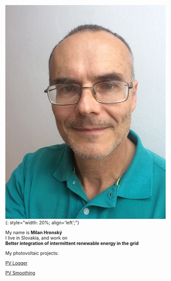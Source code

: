 ![Milan](img/Milan.jpg){: style="width: 20%; align='left';"}

My name is **Milan Hronský**  
I live in Slovakia, and work on  
**Better integration of intermittent renewable energy in the grid**

My photovoltaic projects:

[PV Logger](https://mhrons.github.io/pv_log/)

[PV Smoothing](https://mhrons.github.io/pv_smooth/)
